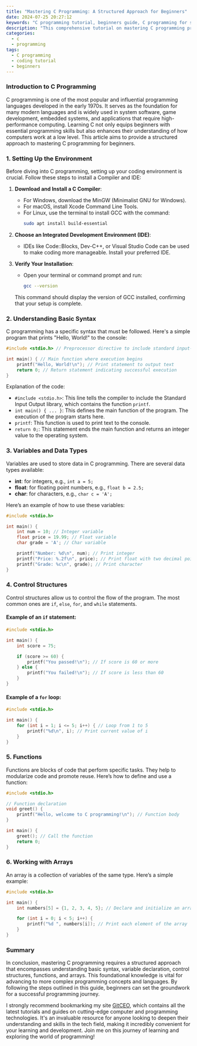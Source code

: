 ```yaml
---
title: "Mastering C Programming: A Structured Approach for Beginners"
date: 2024-07-25 20:27:12
keywords: "C programming tutorial, beginners guide, C programming for students, learn C programming, C programming techniques"
description: "This comprehensive tutorial on mastering C programming provides a structured approach for beginners. It covers the fundamental concepts of C, essential coding techniques, step-by-step guidance, and practical examples. Ideal for students and novice programmers, this article serves as an essential resource for learning about variables, data types, operators, control structures, functions, and arrays in C programming. Gain a solid foundation in C programming and enhance your coding skills through detailed explanations, code snippets, and practical scenarios."
categories:
  - c
  - programming
tags:
  - C programming
  - coding tutorial
  - beginners
---
```


### Introduction to C Programming

C programming is one of the most popular and influential programming languages developed in the early 1970s. It serves as the foundation for many modern languages and is widely used in system software, game development, embedded systems, and applications that require high-performance computing. Learning C not only equips beginners with essential programming skills but also enhances their understanding of how computers work at a low level. This article aims to provide a structured approach to mastering C programming for beginners. 

<!-- more -->

### 1. Setting Up the Environment 

Before diving into C programming, setting up your coding environment is crucial. Follow these steps to install a Compiler and IDE:

1. **Download and Install a C Compiler**: 
   - For Windows, download the MinGW (Minimalist GNU for Windows).
   - For macOS, install Xcode Command Line Tools.
   - For Linux, use the terminal to install GCC with the command:
     ```bash
     sudo apt install build-essential
     ```
2. **Choose an Integrated Development Environment (IDE)**: 
   - IDEs like Code::Blocks, Dev-C++, or Visual Studio Code can be used to make coding more manageable. Install your preferred IDE.

3. **Verify Your Installation**: 
   - Open your terminal or command prompt and run:
     ```bash
     gcc --version
     ```
   This command should display the version of GCC installed, confirming that your setup is complete.

### 2. Understanding Basic Syntax

C programming has a specific syntax that must be followed. Here's a simple program that prints "Hello, World!" to the console:

```c
#include <stdio.h> // Preprocessor directive to include standard input-output header

int main() { // Main function where execution begins
    printf("Hello, World!\n"); // Print statement to output text
    return 0; // Return statement indicating successful execution
}
```

Explanation of the code:
- `#include <stdio.h>`: This line tells the compiler to include the Standard Input Output library, which contains the function `printf`.
- `int main() { ... }`: This defines the main function of the program. The execution of the program starts here.
- `printf`: This function is used to print text to the console.
- `return 0;`: This statement ends the main function and returns an integer value to the operating system.

### 3. Variables and Data Types 

Variables are used to store data in C programming. There are several data types available:

- **int**: for integers, e.g., `int a = 5;`
- **float**: for floating point numbers, e.g., `float b = 2.5;`
- **char**: for characters, e.g., `char c = 'A';`

Here’s an example of how to use these variables:

```c
#include <stdio.h>

int main() {
    int num = 10; // Integer variable
    float price = 19.99; // Float variable
    char grade = 'A'; // Char variable

    printf("Number: %d\n", num); // Print integer
    printf("Price: %.2f\n", price); // Print float with two decimal points
    printf("Grade: %c\n", grade); // Print character
}
```

### 4. Control Structures 

Control structures allow us to control the flow of the program. The most common ones are `if`, `else`, `for`, and `while` statements.

#### Example of an `if` statement:

```c
#include <stdio.h>

int main() {
    int score = 75;

    if (score >= 60) {
        printf("You passed!\n"); // If score is 60 or more
    } else {
        printf("You failed!\n"); // If score is less than 60
    }
}
```

#### Example of a `for` loop:

```c
#include <stdio.h>

int main() {
    for (int i = 1; i <= 5; i++) { // Loop from 1 to 5
        printf("%d\n", i); // Print current value of i
    }
}
```

### 5. Functions 

Functions are blocks of code that perform specific tasks. They help to modularize code and promote reuse. Here’s how to define and use a function:

```c
#include <stdio.h>

// Function declaration
void greet() {
    printf("Hello, welcome to C programming!\n"); // Function body
}

int main() {
    greet(); // Call the function
    return 0;
}
```

### 6. Working with Arrays 

An array is a collection of variables of the same type. Here’s a simple example:

```c
#include <stdio.h>

int main() {
    int numbers[5] = {1, 2, 3, 4, 5}; // Declare and initialize an array

    for (int i = 0; i < 5; i++) {
        printf("%d ", numbers[i]); // Print each element of the array
    }
}
```

### Summary

In conclusion, mastering C programming requires a structured approach that encompasses understanding basic syntax, variable declaration, control structures, functions, and arrays. This foundational knowledge is vital for advancing to more complex programming concepts and languages. By following the steps outlined in this guide, beginners can set the groundwork for a successful programming journey.

I strongly recommend bookmarking my site [GitCEO](https://gitceo.com), which contains all the latest tutorials and guides on cutting-edge computer and programming technologies. It's an invaluable resource for anyone looking to deepen their understanding and skills in the tech field, making it incredibly convenient for your learning and development. Join me on this journey of learning and exploring the world of programming!